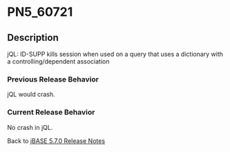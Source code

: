 # PN5_60721

<PageHeader />

## Description

jQL: ID-SUPP kills session when used on a query that uses a dictionary with a controlling/dependent association

### Previous Release Behavior

jQL would crash.

### Current Release Behavior

No crash in jQL.

Back to [jBASE 5.7.0 Release Notes](./../README.md)
  
<PageFooter />

